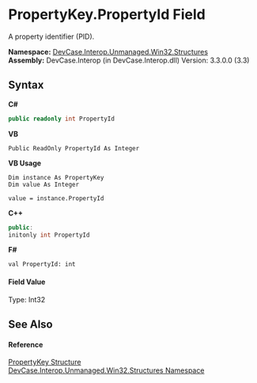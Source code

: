 # PropertyKey.PropertyId Field
 

A property identifier (PID).

**Namespace:**&nbsp;<a href="N_DevCase_Interop_Unmanaged_Win32_Structures">DevCase.Interop.Unmanaged.Win32.Structures</a><br />**Assembly:**&nbsp;DevCase.Interop (in DevCase.Interop.dll) Version: 3.3.0.0 (3.3)

## Syntax

**C#**<br />
``` C#
public readonly int PropertyId
```

**VB**<br />
``` VB
Public ReadOnly PropertyId As Integer
```

**VB Usage**<br />
``` VB Usage
Dim instance As PropertyKey
Dim value As Integer

value = instance.PropertyId

```

**C++**<br />
``` C++
public:
initonly int PropertyId
```

**F#**<br />
``` F#
val PropertyId: int
```


#### Field Value
Type: Int32

## See Also


#### Reference
<a href="T_DevCase_Interop_Unmanaged_Win32_Structures_PropertyKey">PropertyKey Structure</a><br /><a href="N_DevCase_Interop_Unmanaged_Win32_Structures">DevCase.Interop.Unmanaged.Win32.Structures Namespace</a><br />